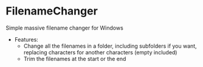 # FilenameChanger
Simple massive filename changer for Windows

- Features:
  - Change all the filenames in a folder, including subfolders if you want, replacing characters for another characters (empty included)
  - Trim the filenames at the start or the end
